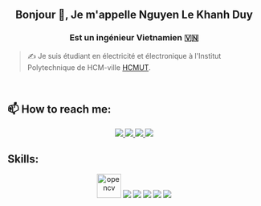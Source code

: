 

<h2 align="center">Bonjour 👋, Je m'appelle Nguyen Le Khanh Duy</h2>
<p align="center">
  <h3 align="center">Est un ingénieur Vietnamien 🇻🇳 </h3>
</p>

> ✍ Je suis étudiant en électricité et électronique à l'Institut Polytechnique de HCM-ville [HCMUT](https://hcmut.edu.vn/).

<br />

## 📫 How to reach me:

<p align="center">
  <a href="https://www.linkedin.com/in/nglkduy/" target="_blank">
    <img src="https://img.icons8.com/fluent/48/000000/linkedin.png"/>
  </a>
  <a href="https://www.facebook.com/khanhduywithlove?locale=vi_VN" alt="Facebook">
    <img src="https://img.icons8.com/fluent/48/000000/facebook-new.png" target="_blank" />
  </a> 
  <a href="https://github.com/st4rb0ic0d0n" alt="Github">
    <img src="https://img.icons8.com/fluent/48/000000/github.png"/>
  </a>
  <a href="mailto:nguyenlekhanhduy46@gmail.com" alt="Email">
    <img src="https://img.icons8.com/fluent/48/000000/mailing.png"/>
  </a>
</p>

## Skills:
<p align="center">
  <img src="https://www.vectorlogo.zone/logos/opencv/opencv-icon.svg" alt="opencv" width="48" height="48"/> 
  
  <img src="https://img.icons8.com/fluent/48/000000/matlab.png"/>
  <img src="https://img.icons8.com/color/48/000000/git.png"/>
  <img src="https://img.icons8.com/color/48/000000/github-2.png"/>
  <img src="https://img.icons8.com/color/48/000000/visual-studio-code-2019.png"/>
  <img src="https://img.icons8.com/color/48/null/visual-studio--v2.png"/>
</p>
